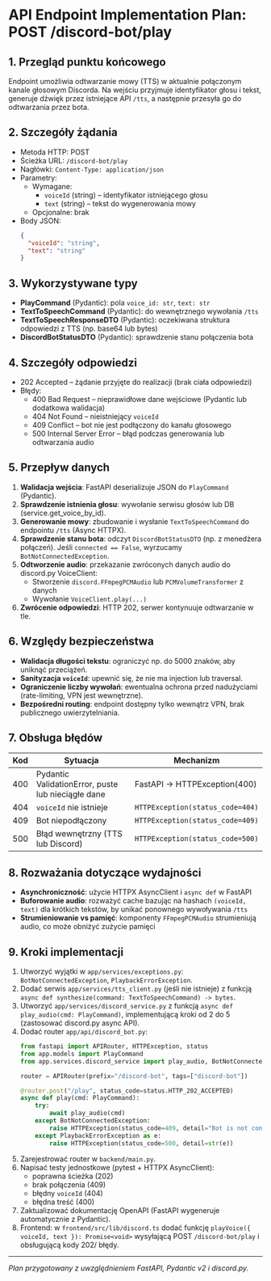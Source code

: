 # API Endpoint Implementation Plan: POST /discord-bot/play

## 1. Przegląd punktu końcowego
Endpoint umożliwia odtwarzanie mowy (TTS) w aktualnie połączonym kanale głosowym Discorda. Na wejściu przyjmuje identyfikator głosu i tekst, generuje dźwięk przez istniejące API `/tts`, a następnie przesyła go do odtwarzania przez bota.

## 2. Szczegóły żądania
- Metoda HTTP: POST
- Ścieżka URL: `/discord-bot/play`
- Nagłówki: `Content-Type: application/json`
- Parametry:
  - Wymagane:
    - `voiceId` (string) – identyfikator istniejącego głosu
    - `text` (string) – tekst do wygenerowania mowy
  - Opcjonalne: brak
- Body JSON:
  ```json
  {
    "voiceId": "string",
    "text": "string"
  }
  ```

## 3. Wykorzystywane typy
- **PlayCommand** (Pydantic): pola `voice_id: str`, `text: str`
- **TextToSpeechCommand** (Pydantic): do wewnętrznego wywołania `/tts`
- **TextToSpeechResponseDTO** (Pydantic): oczekiwana struktura odpowiedzi z TTS (np. base64 lub bytes)
- **DiscordBotStatusDTO** (Pydantic): sprawdzenie stanu połączenia bota

## 4. Szczegóły odpowiedzi
- 202 Accepted – żądanie przyjęte do realizacji (brak ciała odpowiedzi)
- Błędy:
  - 400 Bad Request – nieprawidłowe dane wejściowe (Pydantic lub dodatkowa walidacja)
  - 404 Not Found – nieistniejący `voiceId`
  - 409 Conflict – bot nie jest podłączony do kanału głosowego
  - 500 Internal Server Error – błąd podczas generowania lub odtwarzania audio

## 5. Przepływ danych
1. **Walidacja wejścia**: FastAPI deserializuje JSON do `PlayCommand` (Pydantic).
2. **Sprawdzenie istnienia głosu**: wywołanie serwisu głosów lub DB (service.get_voice_by_id).
3. **Generowanie mowy**: zbudowanie i wysłanie `TextToSpeechCommand` do endpointu `/tts` (Async HTTPX).
4. **Sprawdzenie stanu bota**: odczyt `DiscordBotStatusDTO` (np. z menedżera połączeń). Jeśli `connected == False`, wyrzucamy `BotNotConnectedException`.
5. **Odtworzenie audio**: przekazanie zwróconych danych audio do discord.py VoiceClient:
   - Stworzenie `discord.FFmpegPCMAudio` lub `PCMVolumeTransformer` z danych
   - Wywołanie `VoiceClient.play(...)`
6. **Zwrócenie odpowiedzi**: HTTP 202, serwer kontynuuje odtwarzanie w tle.

## 6. Względy bezpieczeństwa
- **Walidacja długości tekstu**: ograniczyć np. do 5000 znaków, aby uniknąć przeciążeń.
- **Sanityzacja `voiceId`**: upewnić się, że nie ma injection lub traversal.
- **Ograniczenie liczby wywołań**: ewentualna ochrona przed nadużyciami (rate-limiting, VPN jest wewnętrzne).
- **Bezpośredni routing**: endpoint dostępny tylko wewnątrz VPN, brak publicznego uwierzytelniania.

## 7. Obsługa błędów
| Kod | Sytuacja                                        | Mechanizm                           |
|-----|-------------------------------------------------|-------------------------------------|
| 400 | Pydantic ValidationError, puste lub nieciągłe dane | FastAPI -> HTTPException(400)      |
| 404 | `voiceId` nie istnieje                           | `HTTPException(status_code=404)`    |
| 409 | Bot niepodłączony                                 | `HTTPException(status_code=409)`    |
| 500 | Błąd wewnętrzny (TTS lub Discord)                  | `HTTPException(status_code=500)`    |


## 8. Rozważania dotyczące wydajności
- **Asynchroniczność**: użycie HTTPX AsyncClient i `async def` w FastAPI
- **Buforowanie audio**: rozważyć cache bazując na hashach `(voiceId, text)` dla krótkich tekstów, by unikać ponownego wywoływania `/tts`
- **Strumieniowanie vs pamięć**: komponenty `FFmpegPCMAudio` strumieniują audio, co może obniżyć zużycie pamięci

## 9. Kroki implementacji
1. Utworzyć wyjątki w `app/services/exceptions.py`: `BotNotConnectedException`, `PlaybackErrorException`.
2. Dodać serwis `app/services/tts_client.py` (jeśli nie istnieje) z funkcją `async def synthesize(command: TextToSpeechCommand) -> bytes`.
3. Utworzyć `app/services/discord_service.py` z funkcją `async def play_audio(cmd: PlayCommand)`, implementującą kroki od 2 do 5 (zastosować discord.py async API).
4. Dodać router `app/api/discord_bot.py`:
   ```python
   from fastapi import APIRouter, HTTPException, status
   from app.models import PlayCommand
   from app.services.discord_service import play_audio, BotNotConnectedException, PlaybackErrorException

   router = APIRouter(prefix="/discord-bot", tags=["discord-bot"])

   @router.post("/play", status_code=status.HTTP_202_ACCEPTED)
   async def play(cmd: PlayCommand):
       try:
           await play_audio(cmd)
       except BotNotConnectedException:
           raise HTTPException(status_code=409, detail="Bot is not connected to a voice channel")
       except PlaybackErrorException as e:
           raise HTTPException(status_code=500, detail=str(e))
   ```
5. Zarejestrować router w `backend/main.py`.
6. Napisać testy jednostkowe (pytest + HTTPX AsyncClient):
   - poprawna ścieżka (202)
   - brak połączenia (409)
   - błędny `voiceId` (404)
   - błędna treść (400)
7. Zaktualizować dokumentację OpenAPI (FastAPI wygeneruje automatycznie z Pydantic).
8. Frontend: w `frontend/src/lib/discord.ts` dodać funkcję `playVoice({ voiceId, text }): Promise<void>` wysyłającą POST `/discord-bot/play` i obsługującą kody 202/ błędy.
---
*Plan przygotowany z uwzględnieniem FastAPI, Pydantic v2 i discord.py.* 